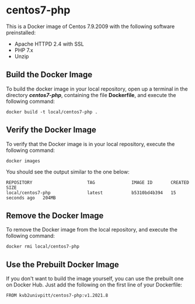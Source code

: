 # centos7-php

This is a Docker image of Centos 7.9.2009 with the following software preinstalled:

- Apache HTTPD 2.4 with SSL
- PHP 7.x
- Unzip

## Build the Docker Image

To build the docker image in your local repository, open up a terminal in the directory ***centos7-php***, containing the file **Dockerfile**, and execute the following command:

```
docker build -t local/centos7-php .
```

## Verify the Docker Image

To verify that the Docker image is in your local repository, execute the following command:

```
docker images
```

You should see the output similar to the one below:

```
REPOSITORY                     TAG              IMAGE ID       CREATED          SIZE
local/centos7-php              latest           b5310bd4b394   15 seconds ago   204MB
```

## Remove the Docker Image

To remove the Docker image from the local repository, and execute the following command:

```
docker rmi local/centos7-php
```

## Use the Prebuilt Docker Image

If you don't want to build the image yourself, you can use the prebuilt one on Docker Hub.  Just add the following on the first line of your Dockerfile:

```docker
FROM kvb2univpitt/centos7-php:v1.2021.8
```
